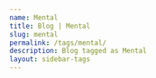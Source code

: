 ```yaml
---
name: Mental
title: Blog | Mental
slug: mental
permalink: /tags/mental/
description: Blog tagged as Mental
layout: sidebar-tags
---
```

